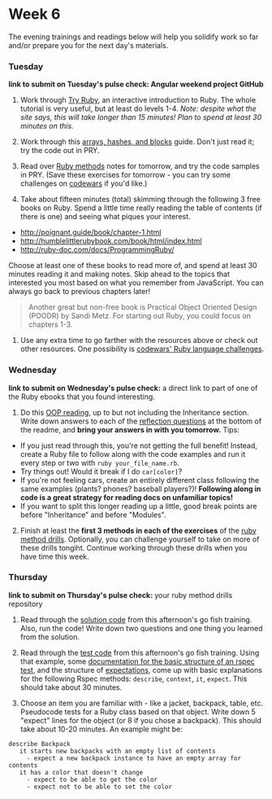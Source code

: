 # Week 6

The evening trainings and readings below will help you solidify work so far and/or prepare you for the next day's materials.


### Tuesday

**link to submit on Tuesday's pulse check: Angular weekend project GitHub**

1. Work through [Try Ruby](http://tryruby.org/levels/1/challenges/0), an interactive introduction to Ruby. The whole tutorial is very useful, but at least do levels 1-4.  _Note: despite what the site says, this will take longer than 15 minutes! Plan to spend at least 30  minutes on this._
 
1. Work through this [arrays, hashes, and blocks](https://github.com/sf-wdi-34/ruby-arrays-hashes) guide. Don't just read it; try the code out in PRY. 

1. Read over [Ruby methods](https://github.com/sf-wdi-34/ruby-methods) notes for tomorrow, and try the code samples in PRY. (Save these exercises for tomorrow - you can try some challenges on [codewars](https://www.codewars.com/?language=ruby) if you'd like.)

1. Take about fifteen minutes (total) skimming through the following 3 free books on Ruby. Spend a little time really reading the table of contents (if there is one) and seeing what piques your interest. 

 - http://poignant.guide/book/chapter-1.html
 - http://humblelittlerubybook.com/book/html/index.html
 - http://ruby-doc.com/docs/ProgrammingRuby/
 
 Choose at least one of these books to read more of, and spend at least 30 minutes reading it and making notes.  Skip ahead to the topics that interested you most based on what you remember from JavaScript. You can always go back to previous chapters later!

 > Another great but non-free book is Practical Object Oriented Design (POODR) by Sandi Metz.  For starting out Ruby, you could focus on chapters 1-3.

1. Use any extra time to go farther with the resources above or check out other resources. One possibility is 
[codewars' Ruby language challenges](https://www.codewars.com/?language=ruby).




### Wednesday

**link to submit on Wednesday's pulse check:** a direct link to part of one of the Ruby ebooks that you found interesting. 

1. Do this [OOP reading](https://github.com/sf-wdi-34/ruby-oop-reading), up to but not including the Inheritance section. Write down answers to each of the [reflection questions](https://github.com/sf-wdi-34/ruby-oop-reading#reflection-questions) at the bottom of the readme, and **bring your answers in with you tomorrow.**  Tips:
  * If you just read through this, you're not getting the full benefit!  Instead, create a Ruby file to follow along with the code examples and run it every step or two with `ruby your_file_name.rb`.  
  * Try things out! Would it break if I do `car[color]`?  
  * If you're not feeling cars, create an entirely different class following the same examples (plants? phones? baseball players?)!  **Following along in code is a great strategy for reading docs on unfamiliar topics!**  
  * If you want to split this longer reading up a little, good break points are before "Inheritance" and before "Modules".
  

2. Finish at least the <b>first 3 methods in each of the exercises</b> of the [ruby method drills](https://github.com/sf-wdi-34/ruby_method_drills). Optionally, you can challenge yourself to take on more of these drills tongiht.  Continue working through these drills when you have time this week. 

### Thursday

**link to submit on Thursday's pulse check:** your ruby method drills repository

1. Read through the [solution code](https://github.com/sf-wdi-34/go-fish-card-game/blob/master/solution/go_fish.rb) from this afternoon's go fish training. Also, run the code! Write down two questions and one thing you learned from the solution. 

1. Read through the [test code](https://github.com/sf-wdi-34/go-fish-card-game/tree/master/spec) from this afternoon's go fish training. Using that example,  some [documentation for the basic structure of an rspec test](https://www.relishapp.com/rspec/rspec-core/v/3-5/docs/example-groups/basic-structure-describe-it), and the structure of [expectations](http://www.relishapp.com/rspec/rspec-expectations/docs), come up with basic explanations for the following Rspec methods:  `describe`, `context`, `it`, `expect`.  This should take about 30 minutes. 

1. Choose an item you are familiar with - like a jacket, backpack, table, etc.  Pseudocode tests for a Ruby class based on that object. Write down 5 "expect" lines for the object (or 8 if you chose a backpack). This should take about 10-20 minutes. An example might be:

 ```
 describe Backpack
    it starts new backpacks with an empty list of contents
      - expect a new backpack instance to have an empty array for contents
    it has a color that doesn't change
      - expect to be able to get the color
      - expect not to be able to set the color
 ```
 


<!--

### Weekend

-->
